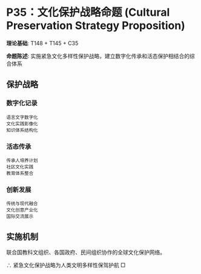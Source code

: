 # P35：文化保护战略命题 (Cultural Preservation Strategy Proposition)  

**理论基础**: T148 + T145 + C35  

**命题陈述**: 实施紧急文化多样性保护战略，建立数字化传承和活态保护相结合的综合体系  

## 保护战略  

### 数字化记录  
```  
语言文字数字化  
文化实践影像化  
知识体系结构化  
```  

### 活态传承  
```  
传承人培养计划  
社区文化实践  
教育体系整合  
```  

### 创新发展  
```  
传统与现代融合  
文化创意产业化  
国际交流展示  
```  

## 实施机制  

联合国教科文组织、各国政府、民间组织协作的全球文化保护网络。  

∴ 紧急文化保护战略为人类文明多样性保驾护航 □  